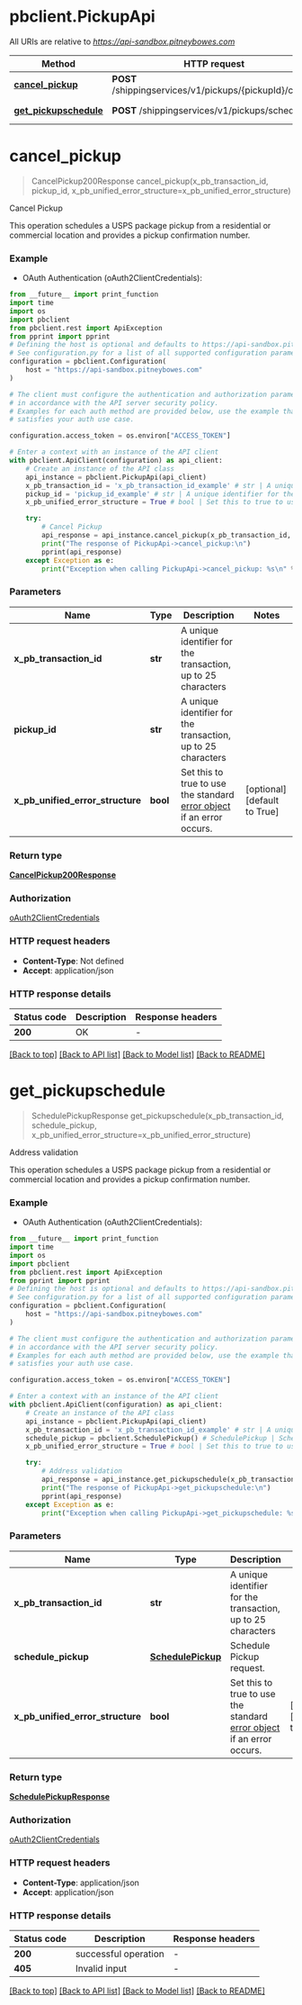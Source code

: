 # pbclient.PickupApi

All URIs are relative to *https://api-sandbox.pitneybowes.com*

Method | HTTP request | Description
------------- | ------------- | -------------
[**cancel_pickup**](PickupApi.md#cancel_pickup) | **POST** /shippingservices/v1/pickups/{pickupId}/cancel | Cancel Pickup
[**get_pickupschedule**](PickupApi.md#get_pickupschedule) | **POST** /shippingservices/v1/pickups/schedule | Address validation


# **cancel_pickup**
> CancelPickup200Response cancel_pickup(x_pb_transaction_id, pickup_id, x_pb_unified_error_structure=x_pb_unified_error_structure)

Cancel Pickup

This operation schedules a USPS package pickup from a residential or commercial location and provides a pickup confirmation number.

### Example

* OAuth Authentication (oAuth2ClientCredentials):
```python
from __future__ import print_function
import time
import os
import pbclient
from pbclient.rest import ApiException
from pprint import pprint
# Defining the host is optional and defaults to https://api-sandbox.pitneybowes.com
# See configuration.py for a list of all supported configuration parameters.
configuration = pbclient.Configuration(
    host = "https://api-sandbox.pitneybowes.com"
)

# The client must configure the authentication and authorization parameters
# in accordance with the API server security policy.
# Examples for each auth method are provided below, use the example that
# satisfies your auth use case.

configuration.access_token = os.environ["ACCESS_TOKEN"]

# Enter a context with an instance of the API client
with pbclient.ApiClient(configuration) as api_client:
    # Create an instance of the API class
    api_instance = pbclient.PickupApi(api_client)
    x_pb_transaction_id = 'x_pb_transaction_id_example' # str | A unique identifier for the transaction, up to 25 characters
    pickup_id = 'pickup_id_example' # str | A unique identifier for the transaction, up to 25 characters
    x_pb_unified_error_structure = True # bool | Set this to true to use the standard [error object](https://shipping.pitneybowes.com/reference/error-object.html#standard-error-object) if an error occurs. (optional) (default to True)

    try:
        # Cancel Pickup
        api_response = api_instance.cancel_pickup(x_pb_transaction_id, pickup_id, x_pb_unified_error_structure=x_pb_unified_error_structure)
        print("The response of PickupApi->cancel_pickup:\n")
        pprint(api_response)
    except Exception as e:
        print("Exception when calling PickupApi->cancel_pickup: %s\n" % e)
```

### Parameters

Name | Type | Description  | Notes
------------- | ------------- | ------------- | -------------
 **x_pb_transaction_id** | **str**| A unique identifier for the transaction, up to 25 characters | 
 **pickup_id** | **str**| A unique identifier for the transaction, up to 25 characters | 
 **x_pb_unified_error_structure** | **bool**| Set this to true to use the standard [error object](https://shipping.pitneybowes.com/reference/error-object.html#standard-error-object) if an error occurs. | [optional] [default to True]

### Return type

[**CancelPickup200Response**](CancelPickup200Response.md)

### Authorization

[oAuth2ClientCredentials](../README.md#oAuth2ClientCredentials)

### HTTP request headers

 - **Content-Type**: Not defined
 - **Accept**: application/json

### HTTP response details
| Status code | Description | Response headers |
|-------------|-------------|------------------|
**200** | OK |  -  |

[[Back to top]](#) [[Back to API list]](../README.md#documentation-for-api-endpoints) [[Back to Model list]](../README.md#documentation-for-models) [[Back to README]](../README.md)

# **get_pickupschedule**
> SchedulePickupResponse get_pickupschedule(x_pb_transaction_id, schedule_pickup, x_pb_unified_error_structure=x_pb_unified_error_structure)

Address validation

This operation schedules a USPS package pickup from a residential or commercial location and provides a pickup confirmation number.

### Example

* OAuth Authentication (oAuth2ClientCredentials):
```python
from __future__ import print_function
import time
import os
import pbclient
from pbclient.rest import ApiException
from pprint import pprint
# Defining the host is optional and defaults to https://api-sandbox.pitneybowes.com
# See configuration.py for a list of all supported configuration parameters.
configuration = pbclient.Configuration(
    host = "https://api-sandbox.pitneybowes.com"
)

# The client must configure the authentication and authorization parameters
# in accordance with the API server security policy.
# Examples for each auth method are provided below, use the example that
# satisfies your auth use case.

configuration.access_token = os.environ["ACCESS_TOKEN"]

# Enter a context with an instance of the API client
with pbclient.ApiClient(configuration) as api_client:
    # Create an instance of the API class
    api_instance = pbclient.PickupApi(api_client)
    x_pb_transaction_id = 'x_pb_transaction_id_example' # str | A unique identifier for the transaction, up to 25 characters
    schedule_pickup = pbclient.SchedulePickup() # SchedulePickup | Schedule Pickup request.
    x_pb_unified_error_structure = True # bool | Set this to true to use the standard [error object](https://shipping.pitneybowes.com/reference/error-object.html#standard-error-object) if an error occurs. (optional) (default to True)

    try:
        # Address validation
        api_response = api_instance.get_pickupschedule(x_pb_transaction_id, schedule_pickup, x_pb_unified_error_structure=x_pb_unified_error_structure)
        print("The response of PickupApi->get_pickupschedule:\n")
        pprint(api_response)
    except Exception as e:
        print("Exception when calling PickupApi->get_pickupschedule: %s\n" % e)
```

### Parameters

Name | Type | Description  | Notes
------------- | ------------- | ------------- | -------------
 **x_pb_transaction_id** | **str**| A unique identifier for the transaction, up to 25 characters | 
 **schedule_pickup** | [**SchedulePickup**](SchedulePickup.md)| Schedule Pickup request. | 
 **x_pb_unified_error_structure** | **bool**| Set this to true to use the standard [error object](https://shipping.pitneybowes.com/reference/error-object.html#standard-error-object) if an error occurs. | [optional] [default to True]

### Return type

[**SchedulePickupResponse**](SchedulePickupResponse.md)

### Authorization

[oAuth2ClientCredentials](../README.md#oAuth2ClientCredentials)

### HTTP request headers

 - **Content-Type**: application/json
 - **Accept**: application/json

### HTTP response details
| Status code | Description | Response headers |
|-------------|-------------|------------------|
**200** | successful operation |  -  |
**405** | Invalid input |  -  |

[[Back to top]](#) [[Back to API list]](../README.md#documentation-for-api-endpoints) [[Back to Model list]](../README.md#documentation-for-models) [[Back to README]](../README.md)

